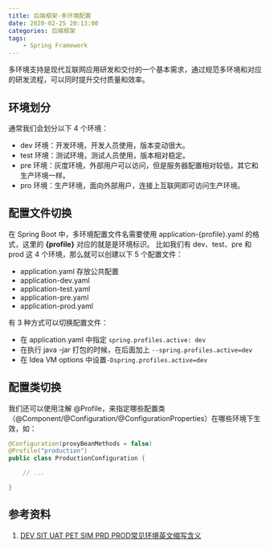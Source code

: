 ```yaml
---
title: 后端框架-多环境配置
date: 2020-02-25 20:13:00
categories: 后端框架
tags:
    - Spring Framework
---
```

多环境支持是现代互联网应用研发和交付的一个基本需求，通过规范多环境和对应的研发流程，可以同时提升交付质量和效率。

## 环境划分
通常我们会划分以下 4 个环境：
* dev 环境：开发环境，开发人员使用，版本变动很大。
* test 环境：测试环境，测试人员使用，版本相对稳定。
* pre 环境：灰度环境，外部用户可以访问，但是服务器配置相对较低，其它和生产环境一样。
* pro 环境：生产环境，面向外部用户，连接上互联网即可访问生产环境。

## 配置文件切换
在 Spring Boot 中，多环境配置文件名需要使用 application-{profile}.yaml 的格式，这里的 **{profile}** 对应的就是是环境标识。
比如我们有 dev、test、pre 和 prod 这 4 个环境，那么就可以创建以下 5 个配置文件：
* application.yaml 存放公共配置
* application-dev.yaml
* application-test.yaml
* application-pre.yaml
* application-prod.yaml

有 3 种方式可以切换配置文件：
* 在 application.yaml 中指定 `spring.profiles.active: dev`
* 在执行 java -jar 打包的时候，在后面加上 `--spring.profiles.active=dev`
* 在 Idea VM options 中设置`-Dspring.profiles.active=dev`

## 配置类切换
我们还可以使用注解 @Profile，来指定哪些配置类（@Component/@Configuration/@ConfigurationProperties）在哪些环境下生效，如：

```java
@Configuration(proxyBeanMethods = false)
@Profile("production")
public class ProductionConfiguration {

    // ...

}
```

## 参考资料
1. [DEV SIT UAT PET SIM PRD PROD常见环境英文缩写含义](https://www.cnblogs.com/chengkanghua/p/10607239.html)